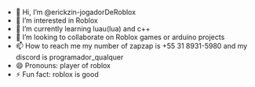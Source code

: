 - 👋 Hi, I’m @erickzin-jogadorDeRoblox
- 👀 I’m interested in Roblox
- 🌱 I’m currently learning luau(lua) and c++
- 💞️ I’m looking to collaborate on Roblox games or arduino projects
- 📫 How to reach me my number of zapzap is +55 31 8931-5980 and my discord is programador_qualquer
- 😄 Pronouns: player of roblox
- ⚡ Fun fact: roblox is good

<!---
erickzin-jogadorDeRoblox/erickzin-jogadorDeRoblox is a ✨ special ✨ repository because its `README.md` (this file) appears on your GitHub profile.
You can click the Preview link to take a look at your changes.
--->
